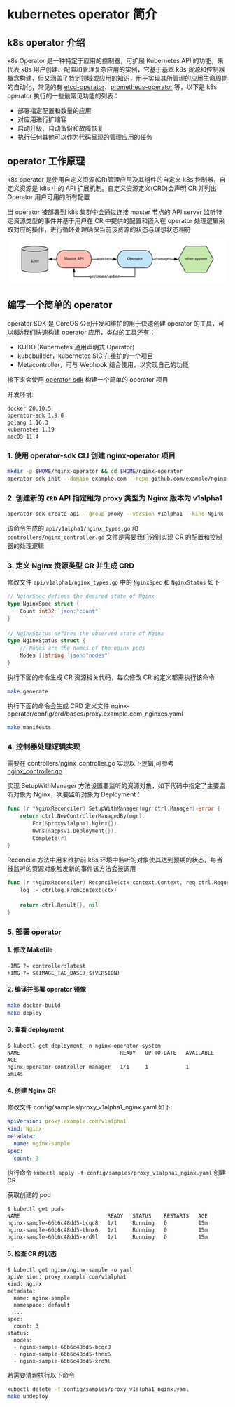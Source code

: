 # kubernetes operator 简介

## k8s operator 介绍

k8s Operator 是一种特定于应用的控制器，可扩展 Kubernetes API 的功能，来代表 k8s 用户创建、配置和管理复杂应用的实例，它基于基本 k8s 资源和控制器概念构建，但又涵盖了特定领域或应用的知识，用于实现其所管理的应用生命周期的自动化，常见的有 [etcd-operator](https://github.com/coreos/etcd-operator)、[prometheus-operator](https://github.com/prometheus-operator/prometheus-operator) 等，以下是 k8s operator 执行的一些最常见功能的列表：

* 部署指定配置和数量的应用
* 对应用进行扩缩容
* 启动升级、自动备份和故障恢复
* 执行任何其他可以作为代码呈现的管理应用的任务

## operator 工作原理

k8s operator 是使用自定义资源(CR)管理应用及其组件的自定义 k8s 控制器，自定义资源是 k8s 中的 API 扩展机制。自定义资源定义(CRD)会声明 CR 并列出 Operator 用户可用的所有配置

当 operator 被部署到 k8s 集群中会通过连接 master 节点的 API server 监听特定资源类型的事件并基于用户在 CR 中提供的配置和嵌入在 operator 处理逻辑采取对应的操作，进行循环处理确保当前该资源的状态与理想状态相符

![avatar](./rafop1.png)

## 编写一个简单的 operator

operator SDK 是 CoreOS 公司开发和维护的用于快速创建 operator 的工具，可以ß助我们快速构建 operator 应用，类似的工具还有：

* KUDO (Kubernetes 通用声明式 Operator)
* kubebuilder，kubernetes SIG 在维护的一个项目
* Metacontroller，可与 Webhook 结合使用，以实现自己的功能

接下来会使用 [operator-sdk](https://github.com/operator-framework/operator-sdk) 构建一个简单的 operator 项目

开发环境:
```
docker 20.10.5
operator-sdk 1.9.0
golang 1.16.3
kubernetes 1.19
macOS 11.4
```

### 1. 使用 operator-sdk CLI 创建 nginx-operator 项目

```bash
mkdir -p $HOME/nginx-operator && cd $HOME/nginx-operator
operator-sdk init --domain example.com --repo github.com/example/nginx-operator
```

### 2. 创建新的 `CRD` API 指定组为 proxy 类型为 Nginx 版本为 v1alpha1

```bash
operator-sdk create api --group proxy --version v1alpha1 --kind Nginx --resource --controller
```
该命令生成的 `api/v1alpha1/nginx_types.go` 和  `controllers/nginx_controller.go` 文件是需要我们分别实现 CR 的配置和控制器的处理逻辑

### 3. 定义 Nginx 资源类型 CR 并生成 CRD

修改文件 `api/v1alpha1/nginx_types.go` 中的 `NginxSpec` 和 `NginxStatus` 如下

```go
// NginxSpec defines the desired state of Nginx
type NginxSpec struct {
	Count int32 `json:"count"`
}

// NginxStatus defines the observed state of Nginx
type NginxStatus struct {
	// Nodes are the names of the nginx pods
	Nodes []string `json:"nodes"`
}
```
执行下面的命令生成 CR 资源相关代码，每次修改 CR 的定义都需执行该命令

```bash
make generate
```

执行下面的命令会生成 CRD 定义文件 nginx-operator/config/crd/bases/proxy.example.com_nginxes.yaml

```bash
make manifests
```

### 4. 控制器处理逻辑实现
需要在 controllers/nginx_controller.go 实现以下逻辑,可参考 [nginx_controller.go](https://github.com/nufy323/nginx-sample-operator/blob/main/controllers/nginx_controller.go)

实现 SetupWithManager 方法设置要监听的资源对象，如下代码中指定了主要监听对象为 Nginx，次要监听对象为 Deployment：

```go
func (r *NginxReconciler) SetupWithManager(mgr ctrl.Manager) error {
	return ctrl.NewControllerManagedBy(mgr).
		For(&proxyv1alpha1.Nginx{}).
		Owns(&appsv1.Deployment{}).
		Complete(r)
}
```

Reconcile 方法中用来维护前 k8s 环境中监听的对象使其达到预期的状态，每当被监听的资源对象触发新的事件该方法会被调用

```go
func (r *NginxReconciler) Reconcile(ctx context.Context, req ctrl.Request) (ctrl.Result, error) {
	log := ctrllog.FromContext(ctx)

	return ctrl.Result{}, nil
}
```

### 5. 部署 operator

#### 1. 修改 Makefile 

```
-IMG ?= controller:latest
+IMG ?= $(IMAGE_TAG_BASE):$(VERSION)
```
#### 2. 编译并部署 operator 镜像

```bash
make docker-build
make deploy
```

#### 3. 查看 deployment

```
$ kubectl get deployment -n nginx-operator-system
NAME                                READY   UP-TO-DATE   AVAILABLE   AGE
nginx-operator-controller-manager   1/1     1            1           5m14s
```
#### 4. 创建 Nginx CR

修改文件 config/samples/proxy_v1alpha1_nginx.yaml 如下:

```yaml
apiVersion: proxy.example.com/v1alpha1
kind: Nginx
metadata:
  name: nginx-sample
spec:
  count: 3
```
执行命令 `kubectl apply -f config/samples/proxy_v1alpha1_nginx.yaml` 创建 CR

获取创建的 pod 

```
$ kubectl get pods
NAME                            READY   STATUS    RESTARTS   AGE
nginx-sample-66b6c48dd5-bcqc8   1/1     Running   0          15m
nginx-sample-66b6c48dd5-thnx6   1/1     Running   0          15m
nginx-sample-66b6c48dd5-xrd9l   1/1     Running   0          15m
```

#### 5. 检查 CR 的状态

```
$ kubectl get nginx/nginx-sample -o yaml
apiVersion: proxy.example.com/v1alpha1
kind: Nginx
metadata:
  name: nginx-sample
  namespace: default
  ...
spec:
  count: 3
status:
  nodes:
  - nginx-sample-66b6c48dd5-bcqc8
  - nginx-sample-66b6c48dd5-thnx6
  - nginx-sample-66b6c48dd5-xrd9l
```
若需要清理执行以下命令

```bash
kubectl delete -f config/samples/proxy_v1alpha1_nginx.yaml
make undeploy
```